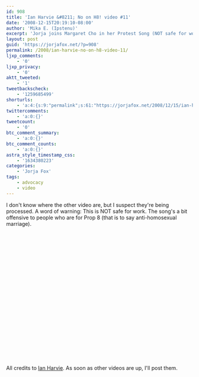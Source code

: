 ```yaml
---
id: 908
title: 'Ian Harvie &#8211; No on H8! video #11'
date: '2008-12-15T20:19:10-08:00'
author: 'Mika E. (Ipstenu)'
excerpt: 'Jorja joins Margaret Cho in her Protest Song (NOT safe for work).'
layout: post
guid: 'https://jorjafox.net/?p=908'
permalink: /2008/ian-harvie-no-on-h8-video-11/
ljxp_comments:
    - '0'
ljxp_privacy:
    - '0'
aktt_tweeted:
    - '1'
tweetbackscheck:
    - '1259685499'
shorturls:
    - 'a:4:{s:9:"permalink";s:61:"https://jorjafox.net/2008/12/15/ian-harvie-no-on-h8-video-11/";s:7:"tinyurl";s:25:"http://tinyurl.com/mlnhcz";s:4:"isgd";s:18:"http://is.gd/534KQ";s:5:"bitly";s:20:"http://bit.ly/4F49xW";}'
twittercomments:
    - 'a:0:{}'
tweetcount:
    - '0'
btc_comment_summary:
    - 'a:0:{}'
btc_comment_counts:
    - 'a:0:{}'
astra_style_timestamp_css:
    - '1634380223'
categories:
    - 'Jorja Fox'
tags:
    - advocacy
    - video
---
```


I don't know where the other video are, but I suspect they're being processed.  A word of warning: This is NOT safe for work.  The song's a bit offensive to people who are for Prop 8 (that is to say anti-homosexual marriage).

<center><object width="425" height="344"><param name="movie" value="http://www.youtube.com/v/jlfhx5VcWUc&hl=en&fs=1"></param><param name="allowFullScreen" value="true"></param><param name="allowscriptaccess" value="always"></param><embed src="http://www.youtube.com/v/jlfhx5VcWUc&hl=en&fs=1" type="application/x-shockwave-flash" allowscriptaccess="always" allowfullscreen="true" width="425" height="344"></embed></object></center>

All credits to <a href="http://www.ianharvie.com">Ian Harvie</a>.  As soon as other videos are up, I'll post them.